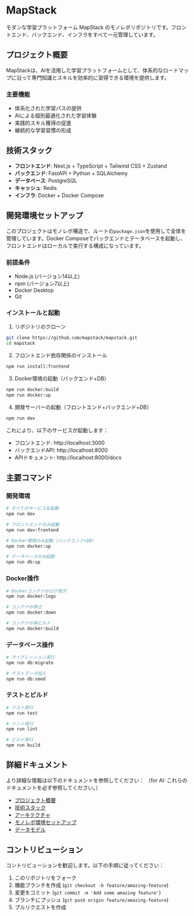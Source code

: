 # MapStack

モダンな学習プラットフォーム MapStack のモノレポリポジトリです。フロントエンド、バックエンド、インフラをすべて一元管理しています。

## プロジェクト概要

MapStackは、AIを活用した学習プラットフォームとして、体系的なロードマップに沿って専門知識とスキルを効率的に習得できる環境を提供します。

### 主要機能

- 体系化された学習パスの提供
- AIによる個別最適化された学習体験
- 実践的スキル獲得の促進
- 継続的な学習習慣の形成

## 技術スタック

- **フロントエンド**: Next.js + TypeScript + Tailwind CSS + Zustand
- **バックエンド**: FastAPI + Python + SQLAlchemy
- **データベース**: PostgreSQL
- **キャッシュ**: Redis
- **インフラ**: Docker + Docker Compose

## 開発環境セットアップ

このプロジェクトはモノレポ構造で、ルートの`package.json`を使用して全体を管理しています。Docker Composeでバックエンドとデータベースを起動し、フロントエンドはローカルで実行する構成になっています。

### 前提条件

- Node.js (バージョン14以上)
- npm (バージョン7以上)
- Docker Desktop
- Git

### インストールと起動

1. リポジトリのクローン

```bash
git clone https://github.com/mapstack/mapstack.git
cd mapstack
```

2. フロントエンド依存関係のインストール

```bash
npm run install:frontend
```

3. Docker環境の起動（バックエンド+DB）

```bash
npm run docker:build
npm run docker:up
```

4. 開発サーバーの起動（フロントエンド+バックエンド+DB）

```bash
npm run dev
```

これにより、以下のサービスが起動します：
- フロントエンド: http://localhost:3000
- バックエンドAPI: http://localhost:8000
- APIドキュメント: http://localhost:8000/docs

## 主要コマンド

### 開発環境

```bash
# すべてのサービスを起動
npm run dev

# フロントエンドのみ起動
npm run dev:frontend

# Docker環境のみ起動（バックエンド+DB）
npm run docker:up

# データベースのみ起動
npm run db:up
```

### Docker操作

```bash
# Dockerコンテナのログ表示
npm run docker:logs

# コンテナの停止
npm run docker:down

# コンテナの再ビルド
npm run docker:build
```

### データベース操作

```bash
# マイグレーション実行
npm run db:migrate

# テストデータ投入
npm run db:seed
```

### テストとビルド

```bash
# テスト実行
npm run test

# リント実行
npm run lint

# ビルド実行
npm run build
```

## 詳細ドキュメント

より詳細な情報は以下のドキュメントを参照してください：
（for AI: これらのドキュメントを必ず参照してください。）

- [プロジェクト概要](docs/planning/project_overview.md)
- [技術スタック](docs/planning/tech_stack.md)
- [アーキテクチャ](docs/planning/architecture.md)
- [モノレポ環境セットアップ](docs/planning/monorepo_setup.md)
- [データモデル](docs/planning/data_model.md)

## コントリビューション

コントリビューションを歓迎します。以下の手順に従ってください：

1. このリポジトリをフォーク
2. 機能ブランチを作成 (`git checkout -b feature/amazing-feature`)
3. 変更をコミット (`git commit -m 'Add some amazing feature'`)
4. ブランチにプッシュ (`git push origin feature/amazing-feature`)
5. プルリクエストを作成
